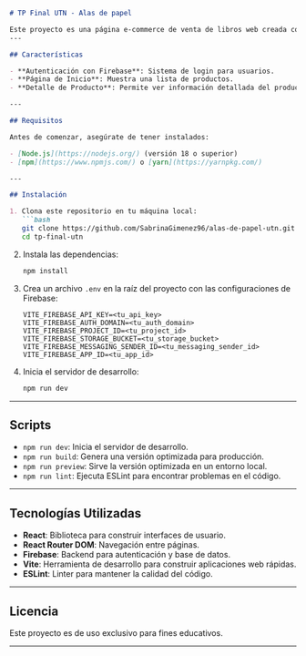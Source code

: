 ```markdown
# TP Final UTN - Alas de papel

Este proyecto es una página e-commerce de venta de libros web creada con **Vite** y **React** como parte de un trabajo final. La aplicación incluye un sistema de autenticación (Login), una página de inicio y una vista detallada del producto seleccionado.
---

## Características

- **Autenticación con Firebase**: Sistema de login para usuarios.
- **Página de Inicio**: Muestra una lista de productos.
- **Detalle de Producto**: Permite ver información detallada del producto seleccionado.

---

## Requisitos

Antes de comenzar, asegúrate de tener instalados:

- [Node.js](https://nodejs.org/) (versión 18 o superior)
- [npm](https://www.npmjs.com/) o [yarn](https://yarnpkg.com/)

---

## Instalación

1. Clona este repositorio en tu máquina local:
   ```bash
   git clone https://github.com/SabrinaGimenez96/alas-de-papel-utn.git
   cd tp-final-utn
   ```

2. Instala las dependencias:
   ```bash
   npm install
   ```

3. Crea un archivo `.env` en la raíz del proyecto con las configuraciones de Firebase:
   ```plaintext
   VITE_FIREBASE_API_KEY=<tu_api_key>
   VITE_FIREBASE_AUTH_DOMAIN=<tu_auth_domain>
   VITE_FIREBASE_PROJECT_ID=<tu_project_id>
   VITE_FIREBASE_STORAGE_BUCKET=<tu_storage_bucket>
   VITE_FIREBASE_MESSAGING_SENDER_ID=<tu_messaging_sender_id>
   VITE_FIREBASE_APP_ID=<tu_app_id>
   ```

4. Inicia el servidor de desarrollo:
   ```bash
   npm run dev
   ```

---

## Scripts

- `npm run dev`: Inicia el servidor de desarrollo.
- `npm run build`: Genera una versión optimizada para producción.
- `npm run preview`: Sirve la versión optimizada en un entorno local.
- `npm run lint`: Ejecuta ESLint para encontrar problemas en el código.

---

## Tecnologías Utilizadas

- **React**: Biblioteca para construir interfaces de usuario.
- **React Router DOM**: Navegación entre páginas.
- **Firebase**: Backend para autenticación y base de datos.
- **Vite**: Herramienta de desarrollo para construir aplicaciones web rápidas.
- **ESLint**: Linter para mantener la calidad del código.

---

## Licencia

Este proyecto es de uso exclusivo para fines educativos.

---
